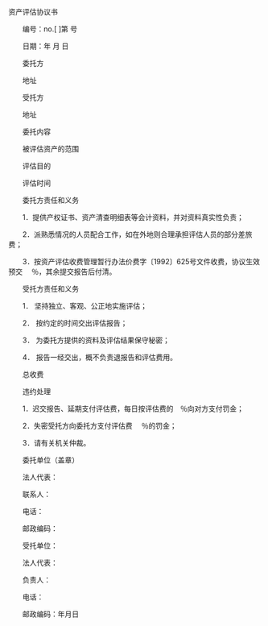 



资产评估协议书



 

　　编号：no.[ ]第 号

　　日期：年 月 日　　

　　委托方

　　地址　　

　　受托方

　　地址　　

　　委托内容

　　被评估资产的范围

　　评估目的

　　评估时间　　

　　委托方责任和义务

　　1．提供产权证书、资产清查明细表等会计资料，并对资料真实性负责；

　　2．派熟悉情况的人员配合工作，如在外地则合理承担评估人员的部分差旅费；

　　3．按资产评估收费管理暂行办法价费字〔1992〕625号文件收费，协议生效预交　 ％，其余提交报告后付清。

　　受托方责任和义务

　　1． 坚持独立、客观、公正地实施评估；

　　2． 按约定的时间交出评估报告；

　　3． 为委托方提供的资料及评估结果保守秘密；

　　4． 报告一经交出，概不负责退报告和评估费用。

　　总收费

　　违约处理

　　1．迟交报告、延期支付评估费，每日按评估费的　％向对方支付罚金；

　　2．失密受托方向委托方支付评估费　 ％的罚金；

　　3．请有关机关仲裁。　　

　　委托单位（盖章）

　　法人代表：

　　联系人：

　　电话：

　　邮政编码：　　

　　受托单位：

　　法人代表：

　　负责人：

　　电话：

　　邮政编码：年月日